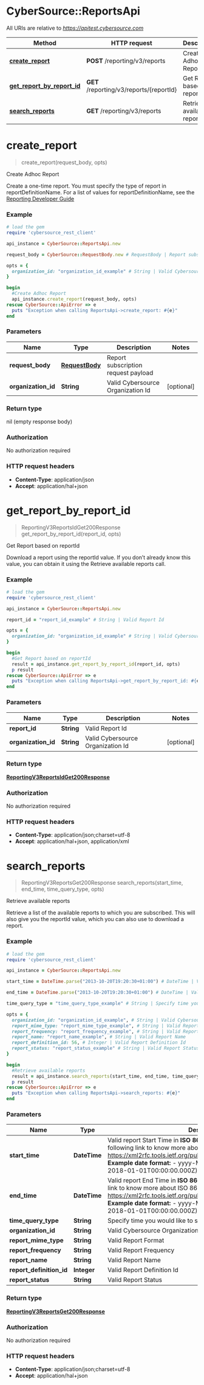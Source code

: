 # CyberSource::ReportsApi

All URIs are relative to *https://apitest.cybersource.com*

Method | HTTP request | Description
------------- | ------------- | -------------
[**create_report**](ReportsApi.md#create_report) | **POST** /reporting/v3/reports | Create Adhoc Report
[**get_report_by_report_id**](ReportsApi.md#get_report_by_report_id) | **GET** /reporting/v3/reports/{reportId} | Get Report based on reportId
[**search_reports**](ReportsApi.md#search_reports) | **GET** /reporting/v3/reports | Retrieve available reports


# **create_report**
> create_report(request_body, opts)

Create Adhoc Report

Create a one-time report. You must specify the type of report in reportDefinitionName. For a list of values for reportDefinitionName, see the [Reporting Developer Guide](https://www.cybersource.com/developers/documentation/reporting_and_reconciliation) 

### Example
```ruby
# load the gem
require 'cybersource_rest_client'

api_instance = CyberSource::ReportsApi.new

request_body = CyberSource::RequestBody.new # RequestBody | Report subscription request payload

opts = { 
  organization_id: "organization_id_example" # String | Valid Cybersource Organization Id
}

begin
  #Create Adhoc Report
  api_instance.create_report(request_body, opts)
rescue CyberSource::ApiError => e
  puts "Exception when calling ReportsApi->create_report: #{e}"
end
```

### Parameters

Name | Type | Description  | Notes
------------- | ------------- | ------------- | -------------
 **request_body** | [**RequestBody**](RequestBody.md)| Report subscription request payload | 
 **organization_id** | **String**| Valid Cybersource Organization Id | [optional] 

### Return type

nil (empty response body)

### Authorization

No authorization required

### HTTP request headers

 - **Content-Type**: application/json
 - **Accept**: application/hal+json



# **get_report_by_report_id**
> ReportingV3ReportsIdGet200Response get_report_by_report_id(report_id, opts)

Get Report based on reportId

Download a report using the reportId value. If you don’t already know this value, you can obtain it using the Retrieve available reports call. 

### Example
```ruby
# load the gem
require 'cybersource_rest_client'

api_instance = CyberSource::ReportsApi.new

report_id = "report_id_example" # String | Valid Report Id

opts = { 
  organization_id: "organization_id_example" # String | Valid Cybersource Organization Id
}

begin
  #Get Report based on reportId
  result = api_instance.get_report_by_report_id(report_id, opts)
  p result
rescue CyberSource::ApiError => e
  puts "Exception when calling ReportsApi->get_report_by_report_id: #{e}"
end
```

### Parameters

Name | Type | Description  | Notes
------------- | ------------- | ------------- | -------------
 **report_id** | **String**| Valid Report Id | 
 **organization_id** | **String**| Valid Cybersource Organization Id | [optional] 

### Return type

[**ReportingV3ReportsIdGet200Response**](ReportingV3ReportsIdGet200Response.md)

### Authorization

No authorization required

### HTTP request headers

 - **Content-Type**: application/json;charset=utf-8
 - **Accept**: application/hal+json, application/xml



# **search_reports**
> ReportingV3ReportsGet200Response search_reports(start_time, end_time, time_query_type, opts)

Retrieve available reports

Retrieve a list of the available reports to which you are subscribed. This will also give you the reportId value, which you can also use to download a report. 

### Example
```ruby
# load the gem
require 'cybersource_rest_client'

api_instance = CyberSource::ReportsApi.new

start_time = DateTime.parse("2013-10-20T19:20:30+01:00") # DateTime | Valid report Start Time in **ISO 8601 format** Please refer the following link to know more about ISO 8601 format. - https://xml2rfc.tools.ietf.org/public/rfc/html/rfc3339.html#anchor14   **Example date format:**   - yyyy-MM-dd'T'HH:mm:ss.SSSZ (e.g. 2018-01-01T00:00:00.000Z) 

end_time = DateTime.parse("2013-10-20T19:20:30+01:00") # DateTime | Valid report End Time in **ISO 8601 format** Please refer the following link to know more about ISO 8601 format. - https://xml2rfc.tools.ietf.org/public/rfc/html/rfc3339.html#anchor14   **Example date format:**   - yyyy-MM-dd'T'HH:mm:ss.SSSZ (e.g. 2018-01-01T00:00:00.000Z) 

time_query_type = "time_query_type_example" # String | Specify time you would like to search

opts = { 
  organization_id: "organization_id_example", # String | Valid Cybersource Organization Id
  report_mime_type: "report_mime_type_example", # String | Valid Report Format
  report_frequency: "report_frequency_example", # String | Valid Report Frequency
  report_name: "report_name_example", # String | Valid Report Name
  report_definition_id: 56, # Integer | Valid Report Definition Id
  report_status: "report_status_example" # String | Valid Report Status
}

begin
  #Retrieve available reports
  result = api_instance.search_reports(start_time, end_time, time_query_type, opts)
  p result
rescue CyberSource::ApiError => e
  puts "Exception when calling ReportsApi->search_reports: #{e}"
end
```

### Parameters

Name | Type | Description  | Notes
------------- | ------------- | ------------- | -------------
 **start_time** | **DateTime**| Valid report Start Time in **ISO 8601 format** Please refer the following link to know more about ISO 8601 format. - https://xml2rfc.tools.ietf.org/public/rfc/html/rfc3339.html#anchor14   **Example date format:**   - yyyy-MM-dd&#39;T&#39;HH:mm:ss.SSSZ (e.g. 2018-01-01T00:00:00.000Z)  | 
 **end_time** | **DateTime**| Valid report End Time in **ISO 8601 format** Please refer the following link to know more about ISO 8601 format. - https://xml2rfc.tools.ietf.org/public/rfc/html/rfc3339.html#anchor14   **Example date format:**   - yyyy-MM-dd&#39;T&#39;HH:mm:ss.SSSZ (e.g. 2018-01-01T00:00:00.000Z)  | 
 **time_query_type** | **String**| Specify time you would like to search | 
 **organization_id** | **String**| Valid Cybersource Organization Id | [optional] 
 **report_mime_type** | **String**| Valid Report Format | [optional] 
 **report_frequency** | **String**| Valid Report Frequency | [optional] 
 **report_name** | **String**| Valid Report Name | [optional] 
 **report_definition_id** | **Integer**| Valid Report Definition Id | [optional] 
 **report_status** | **String**| Valid Report Status | [optional] 

### Return type

[**ReportingV3ReportsGet200Response**](ReportingV3ReportsGet200Response.md)

### Authorization

No authorization required

### HTTP request headers

 - **Content-Type**: application/json;charset=utf-8
 - **Accept**: application/hal+json



